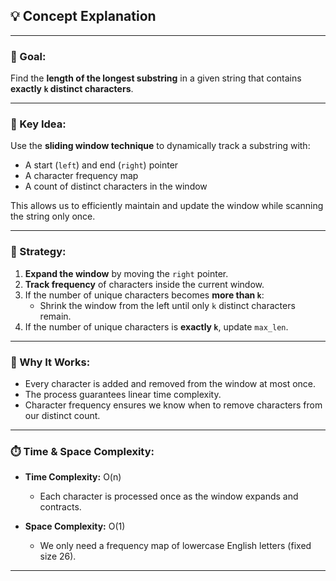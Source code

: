 ## 💡 Concept Explanation

---

### 🔑 Goal:
Find the **length of the longest substring** in a given string that contains **exactly `k` distinct characters**.

---

### 🧠 Key Idea:
Use the **sliding window technique** to dynamically track a substring with:
- A start (`left`) and end (`right`) pointer
- A character frequency map
- A count of distinct characters in the window

This allows us to efficiently maintain and update the window while scanning the string only once.

---

### 📐 Strategy:

1. **Expand the window** by moving the `right` pointer.
2. **Track frequency** of characters inside the current window.
3. If the number of unique characters becomes **more than `k`**:
   - Shrink the window from the left until only `k` distinct characters remain.
4. If the number of unique characters is **exactly `k`**, update `max_len`.

---

### 💼 Why It Works:

- Every character is added and removed from the window at most once.
- The process guarantees linear time complexity.
- Character frequency ensures we know when to remove characters from our distinct count.

---

### ⏱️ Time & Space Complexity:

- **Time Complexity:** O(n)  
  - Each character is processed once as the window expands and contracts.

- **Space Complexity:** O(1)  
  - We only need a frequency map of lowercase English letters (fixed size 26).

---
